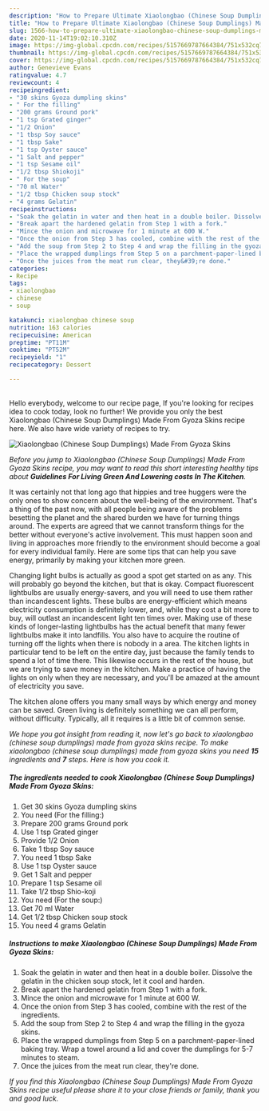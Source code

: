 ```yaml
---
description: "How to Prepare Ultimate Xiaolongbao (Chinese Soup Dumplings) Made From Gyoza Skins"
title: "How to Prepare Ultimate Xiaolongbao (Chinese Soup Dumplings) Made From Gyoza Skins"
slug: 1566-how-to-prepare-ultimate-xiaolongbao-chinese-soup-dumplings-made-from-gyoza-skins
date: 2020-11-14T19:02:10.310Z
image: https://img-global.cpcdn.com/recipes/5157669787664384/751x532cq70/xiaolongbao-chinese-soup-dumplings-made-from-gyoza-skins-recipe-main-photo.jpg
thumbnail: https://img-global.cpcdn.com/recipes/5157669787664384/751x532cq70/xiaolongbao-chinese-soup-dumplings-made-from-gyoza-skins-recipe-main-photo.jpg
cover: https://img-global.cpcdn.com/recipes/5157669787664384/751x532cq70/xiaolongbao-chinese-soup-dumplings-made-from-gyoza-skins-recipe-main-photo.jpg
author: Genevieve Evans
ratingvalue: 4.7
reviewcount: 4
recipeingredient:
- "30 skins Gyoza dumpling skins"
- " For the filling"
- "200 grams Ground pork"
- "1 tsp Grated ginger"
- "1/2 Onion"
- "1 tbsp Soy sauce"
- "1 tbsp Sake"
- "1 tsp Oyster sauce"
- "1 Salt and pepper"
- "1 tsp Sesame oil"
- "1/2 tbsp Shiokoji"
- " For the soup"
- "70 ml Water"
- "1/2 tbsp Chicken soup stock"
- "4 grams Gelatin"
recipeinstructions:
- "Soak the gelatin in water and then heat in a double boiler. Dissolve the gelatin in the chicken soup stock, let it cool and harden."
- "Break apart the hardened gelatin from Step 1 with a fork."
- "Mince the onion and microwave for 1 minute at 600 W."
- "Once the onion from Step 3 has cooled, combine with the rest of the ingredients."
- "Add the soup from Step 2 to Step 4 and wrap the filling in the gyoza skins."
- "Place the wrapped dumplings from Step 5 on a parchment-paper-lined baking tray. Wrap a towel around a lid and cover the dumplings for 5-7 minutes to steam."
- "Once the juices from the meat run clear, they&#39;re done."
categories:
- Recipe
tags:
- xiaolongbao
- chinese
- soup

katakunci: xiaolongbao chinese soup 
nutrition: 163 calories
recipecuisine: American
preptime: "PT11M"
cooktime: "PT52M"
recipeyield: "1"
recipecategory: Dessert

---
```

<br>
Hello everybody, welcome to our recipe page, If you're looking for recipes idea to cook today, look no further! We provide you only the best Xiaolongbao (Chinese Soup Dumplings) Made From Gyoza Skins recipe here. We also have wide variety of recipes to try.
<br>


![Xiaolongbao (Chinese Soup Dumplings) Made From Gyoza Skins](https://img-global.cpcdn.com/recipes/5157669787664384/751x532cq70/xiaolongbao-chinese-soup-dumplings-made-from-gyoza-skins-recipe-main-photo.jpg)

<i>Before you jump to Xiaolongbao (Chinese Soup Dumplings) Made From Gyoza Skins recipe, you may want to read this short interesting healthy tips about 
<strong>Guidelines For Living Green And Lowering costs In The Kitchen</strong>.</i>
</br>

It was certainly not that long ago that hippies and tree huggers were the only ones to show concern about the well-being of the environment. That's a thing of the past now, with all people being aware of the problems besetting the planet and the shared burden we have for turning things around. The experts are agreed that we cannot transform things for the better without everyone's active involvement. This must happen soon and living in approaches more friendly to the environment should become a goal for every individual family. Here are some tips that can help you save energy, primarily by making your kitchen more green.

Changing light bulbs is actually as good a spot get started on as any. This will probably go beyond the kitchen, but that is okay. Compact fluorescent lightbulbs are usually energy-savers, and you will need to use them rather than incandescent lights. These bulbs are energy-efficient which means electricity consumption is definitely lower, and, while they cost a bit more to buy, will outlast an incandescent light ten times over. Making use of these kinds of longer-lasting lightbulbs has the actual benefit that many fewer lightbulbs make it into landfills. You also have to acquire the routine of turning off the lights when there is nobody in a area. The kitchen lights in particular tend to be left on the entire day, just because the family tends to spend a lot of time there. This likewise occurs in the rest of the house, but we are trying to save money in the kitchen. Make a practice of having the lights on only when they are necessary, and you'll be amazed at the amount of electricity you save.

The kitchen alone offers you many small ways by which energy and money can be saved. Green living is definitely something we can all perform, without difficulty. Typically, all it requires is a little bit of common sense.


<i>We hope you got insight from reading it, now let's go back to xiaolongbao (chinese soup dumplings) made from gyoza skins recipe. To make xiaolongbao (chinese soup dumplings) made from gyoza skins you need <strong>15</strong> ingredients and <strong>7</strong> steps. Here is how you cook it.
</i>

##### The ingredients needed to cook Xiaolongbao (Chinese Soup Dumplings) Made From Gyoza Skins:

1. Get 30 skins Gyoza dumpling skins
1. You need  (For the filling:)
1. Prepare 200 grams Ground pork
1. Use 1 tsp Grated ginger
1. Provide 1/2 Onion
1. Take 1 tbsp Soy sauce
1. You need 1 tbsp Sake
1. Use 1 tsp Oyster sauce
1. Get 1 Salt and pepper
1. Prepare 1 tsp Sesame oil
1. Take 1/2 tbsp Shio-koji
1. You need  (For the soup:)
1. Get 70 ml Water
1. Get 1/2 tbsp Chicken soup stock
1. You need 4 grams Gelatin


##### Instructions to make Xiaolongbao (Chinese Soup Dumplings) Made From Gyoza Skins:

1. Soak the gelatin in water and then heat in a double boiler. Dissolve the gelatin in the chicken soup stock, let it cool and harden.
1. Break apart the hardened gelatin from Step 1 with a fork.
1. Mince the onion and microwave for 1 minute at 600 W.
1. Once the onion from Step 3 has cooled, combine with the rest of the ingredients.
1. Add the soup from Step 2 to Step 4 and wrap the filling in the gyoza skins.
1. Place the wrapped dumplings from Step 5 on a parchment-paper-lined baking tray. Wrap a towel around a lid and cover the dumplings for 5-7 minutes to steam.
1. Once the juices from the meat run clear, they&#39;re done.


<i>If you find this Xiaolongbao (Chinese Soup Dumplings) Made From Gyoza Skins recipe useful please share it to your close friends or family, thank you and good luck.</i>
